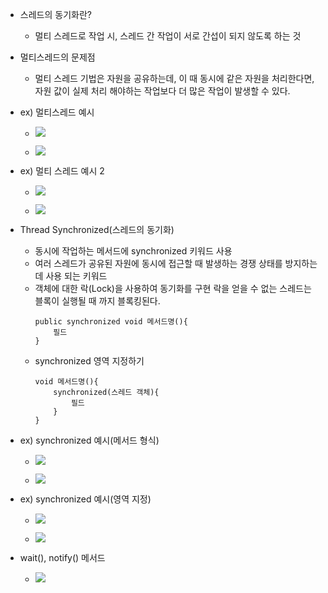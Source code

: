 
- 스레드의 동기화란?
	- 멀티 스레드로 작업 시, 스레드 간 작업이 서로 간섭이 되지 않도록 하는 것

- 멀티스레드의 문제점
	- 멀티 스레드 기법은 자원을 공유하는데, 이 때 동시에 같은 자원을 처리한다면, 자원 값이 실제 처리 해야하는 작업보다 더 많은 작업이 발생할 수 있다. 

- ex) 멀티스레드 예시

	- ![](https://i.imgur.com/rZ5ttS0.png)

	- ![](https://i.imgur.com/U6Hodyi.png)

- ex) 멀티 스레드 예시 2

	- ![](https://i.imgur.com/z3phqOe.png)

	- ![](https://i.imgur.com/lssrtTP.png)

- Thread Synchronized(스레드의 동기화)
	- 동시에 작업하는 메서드에 synchronized 키워드 사용
	- 여러 스레드가 공유된 자원에 동시에 접근할 때 발생하는 경쟁 상태를 방지하는데 사용 되는 키워드
	- 객체에 대한 락(Lock)을 사용하여 동기화를 구현 락을 얻을 수 없는 스레드는 블록이 실행될 때 까지 블록킹된다.
		~~~
		public synchronized void 메서드명(){
			필드
		}
		~~~ 
	- synchronized 영역 지정하기
		~~~
		void 메서드명(){
			synchronized(스레드 객체){
				필드
			}
		}
		~~~ 

- ex) synchronized 예시(메서드 형식)

	- ![](https://i.imgur.com/dmZG6Pw.png)

	- ![](https://i.imgur.com/4hjMQUq.png)

- ex) synchronized 예시(영역 지정)

	- ![](https://i.imgur.com/YTTOpLG.png)

	- ![](https://i.imgur.com/Ka6bP7k.png)

- wait(), notify() 메서드

	- ![](https://i.imgur.com/ARPmVJc.png)


	

